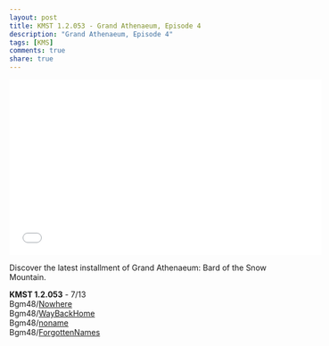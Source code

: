 ```yaml
---
layout: post
title: KMST 1.2.053 - Grand Athenaeum, Episode 4
description: "Grand Athenaeum, Episode 4"
tags: [KMS]
comments: true
share: true
---
```


<iframe width="560" height="315" src="//www.youtube.com/embed/videoseries?list=PLARr36qkoiWbn9gy-QLTIJMsF_F-Vpu75" frameborder="0" allowfullscreen></iframe>

Discover the latest installment of Grand Athenaeum: Bard of the Snow Mountain.

<b>KMST 1.2.053</b> - 7/13  
Bgm48/<a href="https://youtu.be/WhV0PwOpllQ">Nowhere</a>  
Bgm48/<a href="https://youtu.be/Zb3MV2pIvgM">WayBackHome</a>  
Bgm48/<a href="https://youtu.be/GWmkLaruTag">noname</a>  
Bgm48/<a href="https://youtu.be/cplA5pbGHEQ">ForgottenNames</a>
